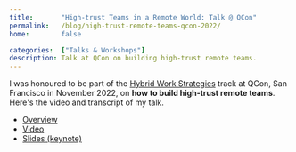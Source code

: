 ```yaml
---
title:       "High-trust Teams in a Remote World: Talk @ QCon"
permalink:   /blog/high-trust-remote-teams-qcon-2022/
home:        false

categories:  ["Talks & Workshops"]
description: Talk at QCon on building high-trust remote teams.
---
```


I was honoured to be part of the [Hybrid Work Strategies](https://plus.qconferences.com/track/nov2022/after-hybrid-work-strategies) track at QCon, San Francisco in November 2022, on **how to build high-trust remote teams**. Here's the video and transcript of my talk.

- [Overview](https://plus.qconferences.com/presentation/nov2022/building-high-trust-and-high-performing-teams-shopify-remote-world)
- [Video](https://www.infoq.com/presentations/digital-hybrid-shopify/)
- [Slides (keynote)](https://www.icloud.com/keynote/01bvCxQakQDnXcCc34u3n0jxg#2022Q4_-_QCon_-_Building_High-Trust_and_High-Performing_Teams_at_Shopify_in_a_Remote_World)
